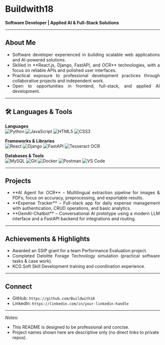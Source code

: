 # Buildwith18

**Software Developer | Applied AI & Full-Stack Solutions**

---

## About Me

- <div align="justify">Software developer experienced in building scalable web applications and AI-powered solutions.</div>  
- <div align="justify">Skilled in **React.js, Django, FastAPI, and OCR** technologies, with a focus on reliable APIs and polished user interfaces.</div>  
- <div align="justify">Practical exposure to professional development practices through collaborative projects and independent work.</div>  
- <div align="justify">Open to opportunities in frontend, full-stack, and applied AI development.</div>

---

## 🛠️ Languages & Tools

**Languages**  
![Python](https://img.shields.io/badge/-Python-black?style=flat-square&logo=python) ![JavaScript](https://img.shields.io/badge/-JavaScript-black?style=flat-square&logo=javascript) ![HTML5](https://img.shields.io/badge/-HTML5-orange?style=flat-square&logo=html5) ![CSS3](https://img.shields.io/badge/-CSS3-blue?style=flat-square&logo=css3)

**Frameworks & Libraries**  
![React](https://img.shields.io/badge/-React-blue?style=flat-square&logo=react) ![Django](https://img.shields.io/badge/-Django-green?style=flat-square&logo=django) ![FastAPI](https://img.shields.io/badge/-FastAPI-blue?style=flat-square&logo=fastapi) ![Tesseract OCR](https://img.shields.io/badge/-Tesseract-black?style=flat-square)

**Databases & Tools**  
![MySQL](https://img.shields.io/badge/-MySQL-blue?style=flat-square&logo=mysql) ![Git](https://img.shields.io/badge/-Git-black?style=flat-square&logo=git) ![Docker](https://img.shields.io/badge/-Docker-blue?style=flat-square&logo=docker) ![Postman](https://img.shields.io/badge/-Postman-orange?style=flat-square&logo=postman) ![VS Code](https://img.shields.io/badge/-VS%20Code-0078d7?style=flat-square&logo=visual-studio-code)

---

## Projects

- <div align="justify">**AI Agent for OCR** – Multilingual extraction pipeline for images & PDFs; focus on accuracy, preprocessing, and exportable results.</div>  
- <div align="justify">**Expense Tracker** – Full-stack app for daily expense management with authentication, CRUD operations, and basic analytics.</div>  
- <div align="justify">**GemAI-Chatbot** – Conversational AI prototype using a modern LLM interface and a FastAPI backend for integrations and routing.</div>

---

## Achievements & Highlights

- <div align="justify">Awarded an SSIP grant for a team Performance Evaluation project.</div>  
- <div align="justify">Completed Deloitte Forage Technology simulation (practical software tasks & case work).</div>  
- <div align="justify">KCG Soft Skill Development training and coordination experience.</div>

---

## Connect

- GitHub: `https://github.com/Buildwith18`  
- LinkedIn: `https://linkedin.com/in/your-linkedin-handle`

---

*Notes:*  
- This README is designed to be professional and concise.  
- Project names shown here are descriptive only (no direct links to private repos).  
